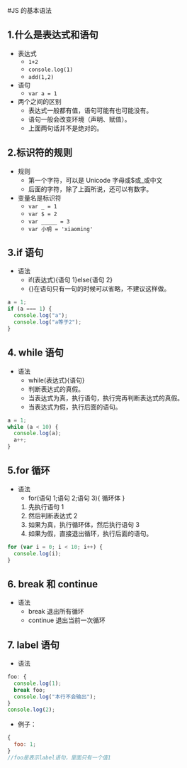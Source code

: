 #JS 的基本语法

## 1.什么是表达式和语句

- 表达式
  - `1+2`
  - `console.log(1)`
  - `add(1,2)`
- 语句
  - `var a = 1`
- 两个之间的区别
  - 表达式一般都有值，语句可能有也可能没有。
  - 语句一般会改变环境（声明、赋值）。
  - 上面两句话并不是绝对的。

## 2.标识符的规则

- 规则
  - 第一个字符，可以是 Unicode 字母或$或\_或中文
  - 后面的字符，除了上面所说，还可以有数字。
- 变量名是标识符
  - `var _ = 1`
  - `var $ = 2`
  - `var _____ = 3`
  - `var 小明 = 'xiaoming'`

## 3.if 语句

- 语法
  - if(表达式){语句 1}else{语句 2}
  - {}在语句只有一句的时候可以省略，不建议这样做。

```js
a = 1;
if (a === 1) {
  console.log("a");
  console.log("a等于2");
}
```

## 4. while 语句

- 语法
  - while(表达式){语句}
  - 判断表达式的真假。
  - 当表达式为真，执行语句，执行完再判断表达式的真假。
  - 当表达式为假，执行后面的语句。

```js
a = 1;
while (a < 10) {
  console.log(a);
  a++;
}
```

## 5.for 循环

- 语法
  - for(语句 1;语句 2;语句 3){
    循环体
    }
  1. 先执行语句 1
  2. 然后判断表达式 2
  3. 如果为真，执行循环体，然后执行语句 3
  4. 如果为假，直接退出循环，执行后面的语句。

```js
for (var i = 0; i < 10; i++) {
  console.log(i);
}
```

## 6. break 和 continue

- 语法
  - break 退出所有循环
  - continue 退出当前一次循环

## 7. label 语句

- 语法

```js
foo: {
  console.log(1);
  break foo;
  console.log("本行不会输出");
}
console.log(2);
```

- 例子：

```js
{
  foo: 1;
}
//foo是表示label语句，里面只有一个值1
```
